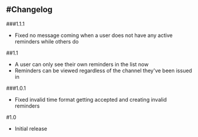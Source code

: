 #Changelog
---

###1.1.1
- Fixed no message coming when a user does not have any active reminders while others do

##1.1
- A user can only see their own reminders in the list now
- Reminders can be viewed regardless of the channel they've been issued in

###1.0.1
- Fixed invalid time format getting accepted and creating invalid reminders

#1.0
- Initial release